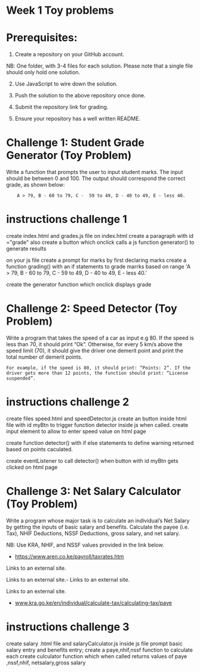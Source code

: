 # Week 1 Toy problems 

# Prerequisites: 

1. Create a repository on your GitHub account. 

NB: One folder, with 3-4 files for each solution. Please note that a single file should only hold one solution.

2. Use JavaScript to wire down the solution.

3. Push the solution to the above repository once done.

4. Submit the repository link for grading.

5. Ensure your repository has a well written README.



# Challenge 1: Student Grade Generator (Toy Problem)

Write a function that prompts the user to input student marks. The input should be between 0 and 100. The output should correspond the correct grade, as shown below: 

        A > 79, B - 60 to 79, C -  59 to 49, D - 40 to 49, E - less 40.


# instructions challenge 1
create index.html and grades.js file
on index.html create a paragraph with id ="grade"
also create a button which onclick calls a js function generator() to generate results


on your js file create a prompt for marks by first declaring marks
 create a function grading() with an if statements to grade marrks based on range  'A > 79, B - 60 to 79, C -  59 to 49, D - 40 to 49, E - less 40.'

 create the generator function which onclick displays grade


 
# Challenge 2: Speed Detector (Toy Problem)

Write a program that takes the speed of a car as input e.g 80. If the speed is less than 70, it should print “Ok”. Otherwise, for every 5 km/s above the speed limit (70), it should give the driver one demerit point and print the total number of demerit points.

    For example, if the speed is 80, it should print: “Points: 2”. If the driver gets more than 12 points, the function should print: “License suspended”.

# instructions challenge 2
create files speed.html and speedDetector.js
create  an button inside html file with id myBtn to trigger function detector inside js when called.
create  input element to allow to enter speed value on html page


create  function detector()  with if else statements to define warning returned based on points caculated.

create eventListener to call detector() when button with id myBtn gets clicked on html page


# Challenge 3: Net Salary Calculator (Toy Problem)

Write a program whose major task is to calculate an individual’s Net Salary by getting the inputs of basic salary and benefits. Calculate the payee (i.e. Tax), NHIF Deductions, NSSF Deductions, gross salary, and net salary. 

NB: Use KRA, NHIF, and NSSF values provided in the link below.

- https://www.aren.co.ke/payroll/taxrates.htm

Links to an external site.

Links to an external site.-  Links to an external site.

Links to an external site.

- www.kra.go.ke/en/individual/calculate-tax/calculating-tax/paye

# instructions challenge 3

create salary .html file and salaryCalculator.js 
inside js file prompt basic salary entry and benefits entry;
create a paye,nhif,nssf function to calculate each
create culculator function which when called returns values of paye ,nssf,nhif, netsalary,gross salary

